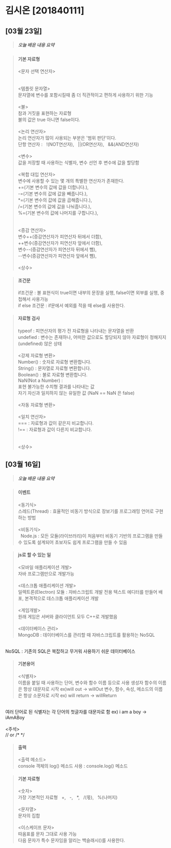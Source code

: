 # 김시온 [201840111]

## [03월 23일]
>##### 오늘 배운 내용 요약

>#### 기본 자료형
><문자 선택 연산자><br>
<br><br>
<템플릿 문자열> <br>
문자열에 변수를 포함시킬때 좀 더 직관적이고 편하게 사용하기 위한 기능
<br><br>
<불><br>
참과 거짓을 표현하는 자료형<br>
불의 값은 true 아니면 false이다.
<br><br>
<논리 연산자><br>
논리 연산자가 많이 사용되는 부분은 '범위 판단'이다.<br>
단항 연산자 :&nbsp;&nbsp; !(NOT연산자),&nbsp;&nbsp; ||(OR연산자),&nbsp;&nbsp; &&(AND연산자)
<br><br>
<변수><br>
값을 저장할 때 사용하는 식별자, 변수 선언 후 변수에 값을 할당함
<br><br>
<복합 대입 연산자><br>
변수에 사용할 수 있는 몇 개의 특별한 연산자가 존재한다.<br>
+=(기본 변수의 값에 값을 더합니다.),<br>
-=(기본 변수의 값에 값을 빼줍니다.),<br>
*=(기본 변수의 값에 값을 곱해줍니다.),<br>
/=(기본 변수의 값에 값을 나눠줍니다.),<br>
%=(기본 변수의 값에 나머지를 구합니다.),<br>
<br><br>
<증감 연산자><br>
변수++(증감연산자가 피연산자 뒤에서 더함),<br>
++변수(증감연산자가 피연산자 앞에서 더함),<br>
변수--(증감연산자가 피연산자 뒤에서 뺌),<br>
--변수(증감연산자가 피연산자 앞에서 뺌),
<br><br>
<상수>


>#### 조건문
>if조건문 : 볼 표현식이 true이면 내부의 문장을 실행, false이면 외부를 실행, 중첩해서 사용가능 <br>
if else 조건문 : if문에서 예외를 적을 때 else를 사용한다.<br>



>#### 자료형 검사
>typeof : 피연산자의 평가 전 자료형을 나타내는 문자열을 반환<br>
undefied : 변수는 존재하나, 어떠한 값으로도 할당되지 않아 자료형이 정해지지(undefined) 않은 상태
<br><br>
<강제 자료형 변환><br>
Number() : 숫자로 자료형 변환합니다.<br>
String() : 문자열로 자료형 변환합니다.<br>
Boolean() : 불로 자료형 변환합니다.<br>
NaN(Not a Number) :<br>
표현 불가능한 수치형 결과를 나타내는 값<br>
자기 자신과 일치하지 않는 유일한 값 (NaN == NaN 은 false)
<br><br>
<자동 자료형 변환>
<br><br>
<일치 연산자><br>
=== : 자료형과 값이 같은지 비교합니다.<br>
!== : 자료형과 값이 다른지 비교합니다.<br>
<br><br>
<상수><br>




## [03월 16일]
>##### 오늘 배운 내용 요약

>#### 이벤트
><동기식><br>
스레드(Thread) : 효율적인 비동기 방식으로 장보기를 프로그래밍 언어로 구현하는 방법
<br><br>
<비동기식><br>
&nbsp;&nbsp;Node.js : 모든 모듈(라이브러리)이 처음부터 비동기 기반의 프로그램을 만들 수 있도록 설계되어 초보자도 쉽게 프로그램을 만들 수 있음

>#### js로 할 수 있는 일
><모바일 애플리케이션 개발> <br>
자바 프로그램만으로 개발가능
<br><br>
<데스크톱 애플리케이션 개발><br>
일렉트론(Electron) 모듈 : 자바스크립트 개발 전용 텍스트 에디터를 만들어 배포, 본격적으로 데스크톱 애플리케이션 개발
<br><br>
<게임개발><br>
원래 게임은 서버와 클라이언트 모두 C++로 개발했음
<br><br>
<데이터베이스 관리><br>
MongoDB : 데이터베이스를 관리할 때 자바스크립트를 활용하는 NoSQL
<br>
NoSQL : 기존의 SQL은 복잡하고 무거워 사용하기 쉬운 데이터베이스

>#### 기본용어
><식별자><br>
이름을 붙일 때 사용하는 단어, 변수와 함수 이름 등으로 사용
생성자 함수의 이름은 항상 대문자로 시작 ex)will out -> willOut
변수, 함수, 속성, 메소드의 이름은 항상 소문자로 시작 ex) will return -> willReturn
<br>
여러 단어로 된 식별자는 각 단어의 첫글자를 대문자로 함 ex) i am a boy -> iAmABoy
<br><br>
<주석><br>
// or /*  */

>#### 출력
><출력 메소드><br>
console 객체의 log() 메소드 사용 : console.log() 메소드

>#### 기본 자료형
><숫자> <br>
가장 기본적인 자료형
&nbsp;&nbsp;+,&nbsp;&nbsp; -,&nbsp;&nbsp;  *,&nbsp;&nbsp;  /(몫),&nbsp;&nbsp;  %(나머지)
<br><br>
<문자열><br>
문자의 집합
<br><br>
<이스케이프 문자><br>
따옴표를 문자 그대로 사용 가능<br>
다음 문자가 특수 문자임을 알리는 백슬래시(\)를 사용한다.